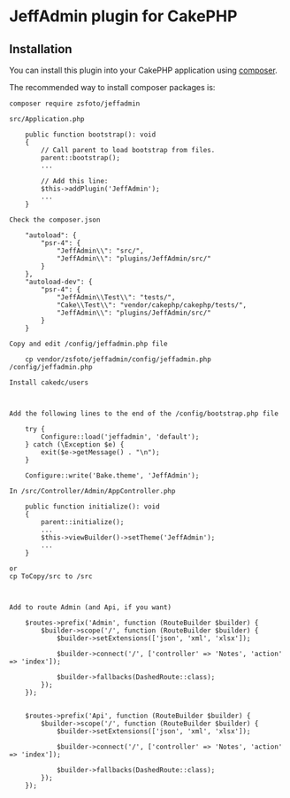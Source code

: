 # JeffAdmin plugin for CakePHP

## Installation

You can install this plugin into your CakePHP application using [composer](https://getcomposer.org).

The recommended way to install composer packages is:

```
composer require zsfoto/jeffadmin
```

	src/Application.php
```
    public function bootstrap(): void
    {
        // Call parent to load bootstrap from files.
        parent::bootstrap();	
		...
		
		// Add this line:
		$this->addPlugin('JeffAdmin');
		...
	}
```

	Check the composer.json
```
    "autoload": {
        "psr-4": {
            "JeffAdmin\\": "src/",
			"JeffAdmin\\": "plugins/JeffAdmin/src/"
        }
    },
    "autoload-dev": {
        "psr-4": {
            "JeffAdmin\\Test\\": "tests/",
            "Cake\\Test\\": "vendor/cakephp/cakephp/tests/",
			"JeffAdmin\\": "plugins/JeffAdmin/src/"
        }
    }

```

	
	Copy and edit /config/jeffadmin.php file
```
	cp vendor/zsfoto/jeffadmin/config/jeffadmin.php /config/jeffadmin.php
```


	Install cakedc/users
```
	
```

	Add the following lines to the end of the /config/bootstrap.php file
```
	try {
		Configure::load('jeffadmin', 'default');
	} catch (\Exception $e) {
		exit($e->getMessage() . "\n");
	}

	Configure::write('Bake.theme', 'JeffAdmin');

```

	In /src/Controller/Admin/AppController.php
```
    public function initialize(): void
    {
        parent::initialize();
		...
		$this->viewBuilder()->setTheme('JeffAdmin');
		...
	}
```
	or
	cp ToCopy/src to /src



	Add to route Admin (and Api, if you want)
```
    $routes->prefix('Admin', function (RouteBuilder $builder) {
        $builder->scope('/', function (RouteBuilder $builder) {
            $builder->setExtensions(['json', 'xml', 'xlsx']);

            $builder->connect('/', ['controller' => 'Notes', 'action' => 'index']);

            $builder->fallbacks(DashedRoute::class);
        });
	});


    $routes->prefix('Api', function (RouteBuilder $builder) {
        $builder->scope('/', function (RouteBuilder $builder) {
            $builder->setExtensions(['json', 'xml', 'xlsx']);

            $builder->connect('/', ['controller' => 'Notes', 'action' => 'index']);
            
            $builder->fallbacks(DashedRoute::class);
        });
	});
```


